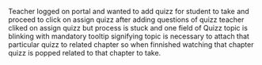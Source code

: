 Teacher logged on portal and wanted to add quizz for student to take and proceed to click on assign quizz after adding questions of quizz teacher cliked on assign quizz but process is stuck and one field of Quizz topic is blinking with mandatory tooltip signifying topic is necessary to attach that particular quizz to related chapter so when finnished watching that chapter quizz is popped related to that chapter to take. 
